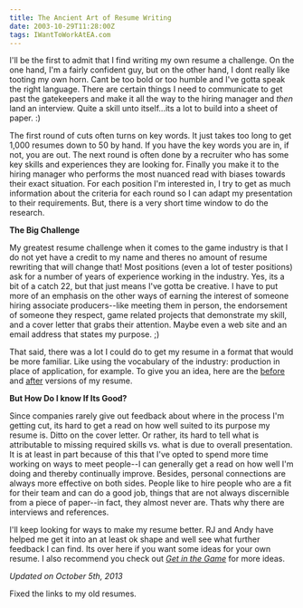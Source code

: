 ```yaml
---
title: The Ancient Art of Resume Writing
date: 2003-10-29T11:28:00Z
tags: IWantToWorkAtEA.com
---
```

I'll be the first to admit that I find writing my own resume a challenge. On the one hand, I'm a fairly confident guy, but on the other hand, I dont really like tooting my own horn. Cant be too bold or too humble and I've gotta speak the right language. There are certain things I need to communicate to get past the gatekeepers and make it all the way to the hiring manager and *then* land an interview. Quite a skill unto itself...its a lot to build into a sheet of paper. :)

The first round of cuts often turns on key words. It just takes too long to get 1,000 resumes down to 50 by hand. If you have the key words you are in, if not, you are out. The next round is often done by a recruiter who has some key skills and experiences they are looking for. Finally you make it to the hiring manager who performs the most nuanced read with biases towards their exact situation. For each position I'm interested in, I try to get as much information about the criteria for each round so I can adapt my presentation to their requirements. But, there is a very short time window to do the research.

**The Big Challenge**

My greatest resume challenge when it comes to the game industry is that I do not yet have a credit to my name and theres no amount of resume rewriting that will change that! Most positions (even a lot of tester positions) ask for a number of years of experience working in the industry. Yes, its a bit of a catch 22, but that just means I've gotta be creative. I have to put more of an emphasis on the other ways of earning the interest of someone hiring associate producers--like meeting them in person, the endorsement of someone they respect, game related projects that demonstrate my skill, and a cover letter that grabs their attention. Maybe even a web site and an email address that states my purpose. ;)

That said, there was a lot I could do to get my resume in a format that would be more familiar. Like using the vocabulary of the industry: production in place of application, for example. To give you an idea, here are the [before][1] and [after][2] versions of my resume.

**But How Do I know If Its Good?**

Since companies rarely give out feedback about where in the process I'm getting cut, its hard to get a read on how well suited to its purpose my resume is. Ditto on the cover letter. Or rather, its hard to tell what is attributable to missing required skills vs. what is due to overall presentation. It is at least in part because of this that I've opted to spend more time working on ways to meet people--I can generally get a read on how well I'm doing and thereby continually improve. Besides, personal connections are always more effective on both sides. People like to hire people who are a fit for their team and can do a good job, things that are not always discernible from a piece of paper--in fact, they almost never are. Thats why there are interviews and references.

I'll keep looking for ways to make my resume better. RJ and Andy have helped me get it into an at least ok shape and well see what further feedback I can find. Its over here if you want some ideas for your own resume. I also recommend you check out *[Get in the Game][3]* for more ideas.

*Updated on October 5th, 2013*

Fixed the links to my old resumes.

 [1]: http://s3.amazonaws.com/ggr_com/Scott%20Bonds'%20resume%202003-05-20.pdf
 [2]: http://s3.amazonaws.com/ggr_com/Scott%20Bonds'%20resume%202003-09-22.pdf
 [3]: http://www.amazon.com/exec/obidos/tg/detail/-/0735713073/qid=1067455987/sr=8-1/ref=sr_8_1/102-8710864-0356966?v=glance&amp;n=507846

